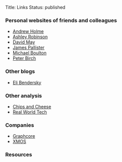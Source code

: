 Title: Links
Status: published

### Personal websites of friends and colleagues

- [Andrew Holme](http://www.aholme.co.uk)
- [Ashley Robinson](http://www.ajrobinson.org)
- [David May](http://people.cs.bris.ac.uk/~dave)
- [James Pallister](http://www.jpallister.com)
- [Michael Boulton](https://boulton.xyz)
- [Peter Birch](https://intuity.io)

### Other blogs

- [Eli Bendersky](https://eli.thegreenplace.net)

### Other analysis

- [Chips and Cheese](https://chipsandcheese.com)
- [Real World Tech](https://www.realworldtech.com)

### Companies

- [Graphcore](https://www.graphcore.ai)
- [XMOS](https://www.xmos.ai)

### Resources
